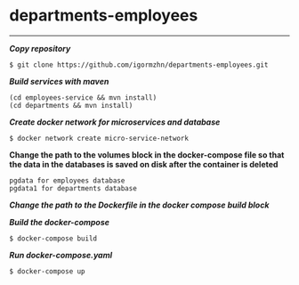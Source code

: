 # departments-employees
***
___Copy repository___
```
$ git clone https://github.com/igormzhn/departments-employees.git
```

___Build services with maven___
```
(cd employees-service && mvn install)
(cd departments && mvn install)
```

___Create docker network for microservices and database___
```
$ docker network create micro-service-network
```

__Сhange the path to the volumes block in the docker-compose file so that the data in the databases is saved on disk after the container is deleted__
```
pgdata for employees database
pgdata1 for departments database
```

___Change the path to the Dockerfile in the docker compose build block___

___Build the docker-compose___
```
$ docker-compose build
```

___Run docker-compose.yaml___
```
$ docker-compose up
```
